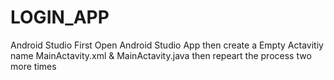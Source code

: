 # LOGIN_APP
Android Studio
First Open Android Studio App 
then create a Empty Actavitiy name MainActavity.xml & MainActavity.java
then repeart the process two more times
